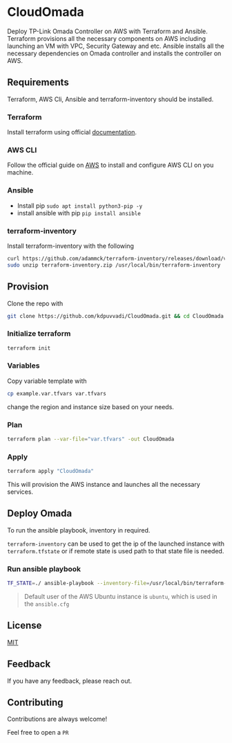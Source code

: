 
# CloudOmada

Deploy TP-Link Omada Controller on AWS with Terraform and Ansible. Terraform provisions all the necessary components on AWS including launching an VM with VPC, Security Gateway and etc. Ansible installs all the necessary dependencies on Omada controller and installs the controller on AWS.

## Requirements

Terraform, AWS Cli, Ansible and terraform-inventory should be installed.

### Terraform

Install terraform using official [documentation](https://learn.hashicorp.com/tutorials/terraform/install-cli).

### AWS CLI

Follow the official guide on [AWS](https://docs.aws.amazon.com/cli/latest/userguide/getting-started-install.html) to install and configure AWS CLI on you machine.

### Ansible

* Install pip `sudo apt install python3-pip -y`
* install ansible with pip `pip install ansible`

### terraform-inventory

Install terraform-inventory with the following

```bash
curl https://github.com/adammck/terraform-inventory/releases/download/v0.10/terraform-inventory_v0.10_linux_amd64.zip --output terraform-inventory.zip
sudo unzip terraform-inventory.zip /usr/local/bin/terraform-inventory
```

## Provision

Clone the repo with

```bash
git clone https://github.com/kdpuvvadi/CloudOmada.git && cd CloudOmada
```

### Initialize terraform

```bash
terraform init
```

### Variables

Copy variable template with

```bash
cp example.var.tfvars var.tfvars
```

change the region and instance size based on your needs.

### Plan

```bash
terraform plan --var-file="var.tfvars" -out CloudOmada
```

### Apply

```bash
terraform apply "CloudOmada"
```

This will provision the AWS instance and launches all the necessary services.

## Deploy Omada

To run the ansible playbook, inventory in required.

`terraform-inventory` can be used to get the ip of the launched instance with `terraform.tfstate` or if  remote state is used path to that state file is needed.

### Run ansible playbook

```bash
TF_STATE=./ ansible-playbook --inventory-file=/usr/local/bin/terraform-inventory ansible/main.yml
```

> Default user of the AWS Ubuntu instance is `ubuntu`, which is used in the `ansible.cfg`

## License

[MIT](https://github.com/kdpuvvadi/CloudOmada/blob/main/LICENSE)

## Feedback

If you have any feedback, please reach out.

## Contributing

Contributions are always welcome!

Feel free to open a `PR`
